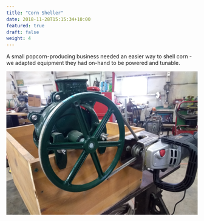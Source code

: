 ```yaml
---
title: "Corn Sheller"
date: 2018-11-28T15:15:34+10:00
featured: true
draft: false
weight: 4
---
```



A small popcorn-producing business needed an easier way to shell corn - we adapted equipment they had on-hand to be powered and tunable.


![Popcorn Sheller](/images/sheller_iso.jpg)